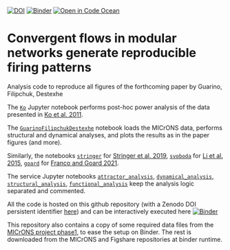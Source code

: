 [![DOI](https://zenodo.org/badge/DOI/10.5281/zenodo.8112490.svg)](https://doi.org/10.5281/zenodo.8112490)
[![Binder](https://mybinder.org/badge_logo.svg)](https://mybinder.org/v2/gh/dguarino/Guarino-Filipchuk-Destexhe/HEAD)
[![Open in Code Ocean](https://codeocean.com/codeocean-assets/badge/open-in-code-ocean.svg)](https://codeocean.com/capsule/9782876/tree)

# Convergent flows in modular networks generate reproducible firing patterns

Analysis code to reproduce all figures of the forthcoming paper by Guarino, Filipchuk, Destexhe      

The [`Ko`](https://github.com/dguarino/Guarino-Filipchuk-Destexhe/blob/main/ko.ipynb) Jupyter notebook performs post-hoc power analysis of the data presented in [Ko et al. 2011](https://www.nature.com/articles/nature09880).    

The [`GuarinoFilipchukDestexhe`](https://github.com/dguarino/Guarino-Filipchuk-Destexhe/blob/main/GuarinoFilipchukDestexhe.ipynb) notebook loads the MICrONS data, performs structural and dynamical analyses, and plots the results as in the paper figures (and more).    

Similarly, the notebooks [`stringer`](https://github.com/dguarino/Guarino-Filipchuk-Destexhe/blob/main/stringer.ipynb) for [Stringer et al. 2019](https://www.science.org/doi/10.1126/science.aav7893), [`svoboda`](https://github.com/dguarino/Guarino-Filipchuk-Destexhe/blob/main/svoboda.ipynb) for [Li et al. 2015](https://www.nature.com/articles/nature14178), [`goard`](https://github.com/dguarino/Guarino-Filipchuk-Destexhe/blob/main/goard.ipynb) for [Franco and Goard 2021](https://www.science.org/doi/10.1126/sciadv.abf9815).

The service Jupyter notebooks [`attractor_analysis`](https://github.com/dguarino/Guarino-Filipchuk-Destexhe/blob/main/attractor_analysis.ipynb), [`dynamical_analysis`](https://github.com/dguarino/Guarino-Filipchuk-Destexhe/blob/main/dynamical_analysis.ipynb), [`structural_analysis`](https://github.com/dguarino/Guarino-Filipchuk-Destexhe/blob/main/structural_analysis.ipynb), [`functional_analysis`](https://github.com/dguarino/Guarino-Filipchuk-Destexhe/blob/main/functional_analysis.ipynb) keep the analysis logic separated and commented.

All the code is hosted on this github repository (with a Zenodo DOI persistent identifier [here](https://zenodo.org/badge/latestdoi/498655295)) and can be interactively executed here [![Binder](https://mybinder.org/badge_logo.svg)](https://mybinder.org/v2/gh/dguarino/Guarino-Filipchuk-Destexhe/HEAD)

This repository also contains a copy of some required data files from the [MICrONS project phase1](https://www.microns-explorer.org/phase1), to ease the setup on Binder. The rest is downloaded from the MICrONS and Figshare repositories at binder runtime.
